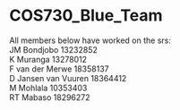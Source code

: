 # COS730_Blue_Team

All members below have worked on the srs:\
JM Bondjobo 13232852\
K Muranga 13278012\
F van der Merwe 18358137\
D Jansen van Vuuren 18364412\
M Mohlala 10353403\
RT Mabaso 18296272
